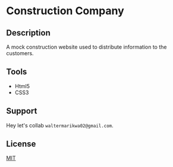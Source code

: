# Construction Company

## Description
A mock construction website used to distribute information to the customers.

## Tools
- Html5
- CSS3

## Support
Hey let's collab ```waltermarikwa02@gmail.com```.

## License

[MIT](https://choosealicense.com/licenses/mit/)
